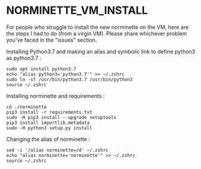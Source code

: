 # NORMINETTE_VM_INSTALL

For people who struggle to install the new norminette on the VM, here are the steps I had to do (from a virgin VM).
Please share whichever problem you've faced in the "issues" section.

Installing Python3.7 and making an alias and symbolic link to define python3 as python3.7 :
```sudo apt update -y
sudo apt install python3.7
echo "alias python3='python3.7'" >> ~/.zshrc
sudo ln -sf /usr/bin/python3.7 /usr/bin/python3
source ~/.zshrc
```

Installing norminette and requirements :
```sudo git clone https://github.com/42School/norminette.git
cd ./norminette
pip3 install -r requirements.txt
sudo -H pip3 install --upgrade setuptools
pip3 install importlib.metadata
sudo -H python3 setup.py install
```

Changing the alias of norminette :
```
sed -i '/alias norminette=/d' ~/.zshrc
echo "alias norminette='norminette'" >> ~/.zshrc
source ~/.zshrc
```
